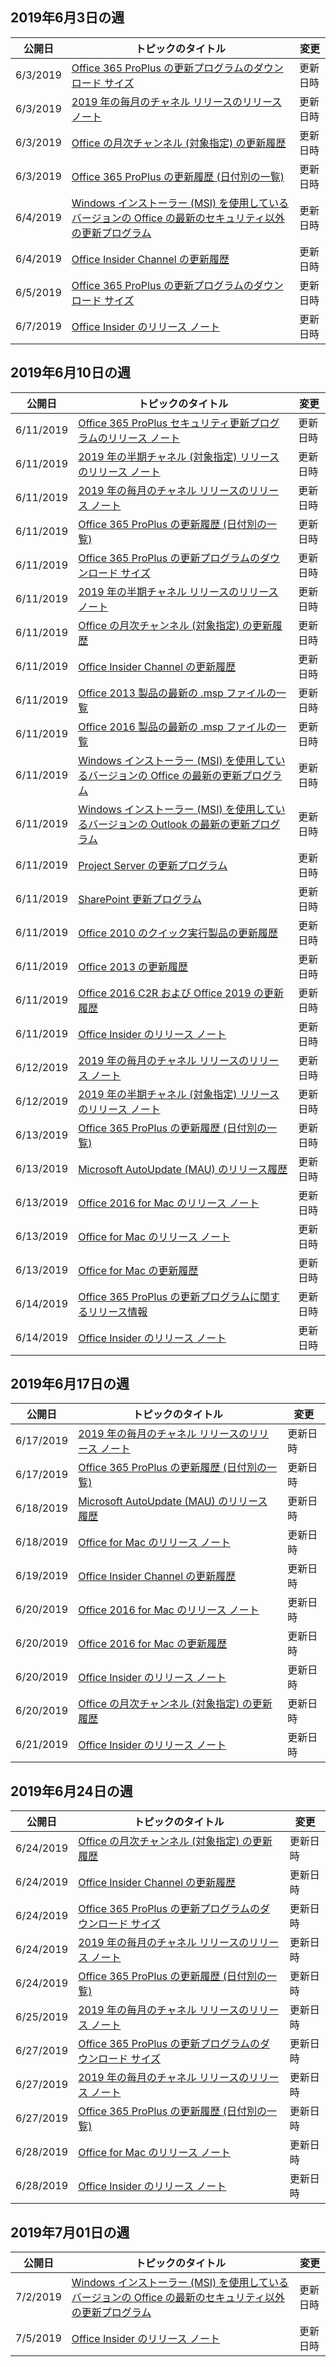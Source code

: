 <!-- This file is generated automatically each week. Changes made to this file will be overwritten.-->




## <a name="week-of-june-03-2019"></a>2019年6月3日の週


| 公開日 |トピックのタイトル | 変更 |
|------|------------|--------|
| 6/3/2019 | [Office 365 ProPlus の更新プログラムのダウンロード サイズ](/OfficeUpdates/download-sizes-office365-proplus-updates) | 更新日時 |
| 6/3/2019 | [2019 年の毎月のチャネル リリースのリリース ノート](/OfficeUpdates/monthly-channel-2019) | 更新日時 |
| 6/3/2019 | [Office の月次チャンネル (対象指定) の更新履歴](/OfficeUpdates/update-history-monthly-channel-targeted) | 更新日時 |
| 6/3/2019 | [Office 365 ProPlus の更新履歴 (日付別の一覧)](/OfficeUpdates/update-history-office365-proplus-by-date) | 更新日時 |
| 6/4/2019 | [Windows インストーラー (MSI) を使用しているバージョンの Office の最新のセキュリティ以外の更新プログラム](/OfficeUpdates/office-msi-non-security-updates) | 更新日時 |
| 6/4/2019 | [Office Insider Channel の更新履歴](/OfficeUpdates/update-history-office-insider) | 更新日時 |
| 6/5/2019 | [Office 365 ProPlus の更新プログラムのダウンロード サイズ](/OfficeUpdates/download-sizes-office365-proplus-updates) | 更新日時 |
| 6/7/2019 | [Office Insider のリリース ノート](/OfficeUpdates/release-notes-office-insider) | 更新日時 |


## <a name="week-of-june-10-2019"></a>2019年6月10日の週


| 公開日 |トピックのタイトル | 変更 |
|------|------------|--------|
| 6/11/2019 | [Office 365 ProPlus セキュリティ更新プログラムのリリース ノート](/OfficeUpdates/office365-proplus-security-updates) | 更新日時 |
| 6/11/2019 | [2019 年の半期チャネル (対象指定) リリースのリリース ノート](/OfficeUpdates/semi-annual-channel-targeted-2019) | 更新日時 |
| 6/11/2019 | [2019 年の毎月のチャネル リリースのリリース ノート](/OfficeUpdates/monthly-channel-2019) | 更新日時 |
| 6/11/2019 | [Office 365 ProPlus の更新履歴 (日付別の一覧)](/OfficeUpdates/update-history-office365-proplus-by-date) | 更新日時 |
| 6/11/2019 | [Office 365 ProPlus の更新プログラムのダウンロード サイズ](/OfficeUpdates/download-sizes-office365-proplus-updates) | 更新日時 |
| 6/11/2019 | [2019 年の半期チャネル リリースのリリース ノート](/OfficeUpdates/semi-annual-channel-2019) | 更新日時 |
| 6/11/2019 | [Office の月次チャンネル (対象指定) の更新履歴](/OfficeUpdates/update-history-monthly-channel-targeted) | 更新日時 |
| 6/11/2019 | [Office Insider Channel の更新履歴](/OfficeUpdates/update-history-office-insider) | 更新日時 |
| 6/11/2019 | [Office 2013 製品の最新の .msp ファイルの一覧](/OfficeUpdates/msp-files-office-2013) | 更新日時 |
| 6/11/2019 | [Office 2016 製品の最新の .msp ファイルの一覧](/OfficeUpdates/msp-files-office-2016) | 更新日時 |
| 6/11/2019 | [Windows インストーラー (MSI) を使用しているバージョンの Office の最新の更新プログラム](/OfficeUpdates/office-updates-msi) | 更新日時 |
| 6/11/2019 | [Windows インストーラー (MSI) を使用しているバージョンの Outlook の最新の更新プログラム](/OfficeUpdates/outlook-updates-msi) | 更新日時 |
| 6/11/2019 | [Project Server の更新プログラム](/OfficeUpdates/project-server-updates) | 更新日時 |
| 6/11/2019 | [SharePoint 更新プログラム](/OfficeUpdates/sharepoint-updates) | 更新日時 |
| 6/11/2019 | [Office 2010 のクイック実行製品の更新履歴](/OfficeUpdates/update-history-office-2010-click-to-run) | 更新日時 |
| 6/11/2019 | [Office 2013 の更新履歴](/OfficeUpdates/update-history-office-2013) | 更新日時 |
| 6/11/2019 | [Office 2016 C2R および Office 2019 の更新履歴](/OfficeUpdates/update-history-office-2019) | 更新日時 |
| 6/11/2019 | [Office Insider のリリース ノート](/OfficeUpdates/release-notes-office-insider) | 更新日時 |
| 6/12/2019 | [2019 年の毎月のチャネル リリースのリリース ノート](/OfficeUpdates/monthly-channel-2019) | 更新日時 |
| 6/12/2019 | [2019 年の半期チャネル (対象指定) リリースのリリース ノート](/OfficeUpdates/semi-annual-channel-targeted-2019) | 更新日時 |
| 6/13/2019 | [Office 365 ProPlus の更新履歴 (日付別の一覧)](/OfficeUpdates/update-history-office365-proplus-by-date) | 更新日時 |
| 6/13/2019 | [Microsoft AutoUpdate (MAU) のリリース履歴](/OfficeUpdates/release-history-microsoft-autoupdate) | 更新日時 |
| 6/13/2019 | [Office 2016 for Mac のリリース ノート](/OfficeUpdates/release-notes-office-2016-mac) | 更新日時 |
| 6/13/2019 | [Office for Mac のリリース ノート](/OfficeUpdates/release-notes-office-for-mac) | 更新日時 |
| 6/13/2019 | [Office for Mac の更新履歴](/OfficeUpdates/update-history-office-for-mac) | 更新日時 |
| 6/14/2019 | [Office 365 ProPlus の更新プログラムに関するリリース情報](/OfficeUpdates/release-notes-office365-proplus) | 更新日時 |
| 6/14/2019 | [Office Insider のリリース ノート](/OfficeUpdates/release-notes-office-insider) | 更新日時 |


## <a name="week-of-june-17-2019"></a>2019年6月17日の週


| 公開日 |トピックのタイトル | 変更 |
|------|------------|--------|
| 6/17/2019 | [2019 年の毎月のチャネル リリースのリリース ノート](/OfficeUpdates/monthly-channel-2019) | 更新日時 |
| 6/17/2019 | [Office 365 ProPlus の更新履歴 (日付別の一覧)](/OfficeUpdates/update-history-office365-proplus-by-date) | 更新日時 |
| 6/18/2019 | [Microsoft AutoUpdate (MAU) のリリース履歴](/OfficeUpdates/release-history-microsoft-autoupdate) | 更新日時 |
| 6/18/2019 | [Office for Mac のリリース ノート](/OfficeUpdates/release-notes-office-for-mac) | 更新日時 |
| 6/19/2019 | [Office Insider Channel の更新履歴](/OfficeUpdates/update-history-office-insider) | 更新日時 |
| 6/20/2019 | [Office 2016 for Mac のリリース ノート](/OfficeUpdates/release-notes-office-2016-mac) | 更新日時 |
| 6/20/2019 | [Office 2016 for Mac の更新履歴](/OfficeUpdates/release-notes-office-2016-mac) | 更新日時 |
| 6/20/2019 | [Office Insider のリリース ノート](/OfficeUpdates/release-notes-office-insider) | 更新日時 |
| 6/20/2019 | [Office の月次チャンネル (対象指定) の更新履歴](/OfficeUpdates/update-history-monthly-channel-targeted) | 更新日時 |
| 6/21/2019 | [Office Insider のリリース ノート](/OfficeUpdates/release-notes-office-insider) | 更新日時 |


## <a name="week-of-june-24-2019"></a>2019年6月24日の週


| 公開日 |トピックのタイトル | 変更 |
|------|------------|--------|
| 6/24/2019 | [Office の月次チャンネル (対象指定) の更新履歴](/OfficeUpdates/update-history-monthly-channel-targeted) | 更新日時 |
| 6/24/2019 | [Office Insider Channel の更新履歴](/OfficeUpdates/update-history-office-insider) | 更新日時 |
| 6/24/2019 | [Office 365 ProPlus の更新プログラムのダウンロード サイズ](/OfficeUpdates/download-sizes-office365-proplus-updates) | 更新日時 |
| 6/24/2019 | [2019 年の毎月のチャネル リリースのリリース ノート](/OfficeUpdates/monthly-channel-2019) | 更新日時 |
| 6/24/2019 | [Office 365 ProPlus の更新履歴 (日付別の一覧)](/OfficeUpdates/update-history-office365-proplus-by-date) | 更新日時 |
| 6/25/2019 | [2019 年の毎月のチャネル リリースのリリース ノート](/OfficeUpdates/monthly-channel-2019) | 更新日時 |
| 6/27/2019 | [Office 365 ProPlus の更新プログラムのダウンロード サイズ](/OfficeUpdates/download-sizes-office365-proplus-updates) | 更新日時 |
| 6/27/2019 | [2019 年の毎月のチャネル リリースのリリース ノート](/OfficeUpdates/monthly-channel-2019) | 更新日時 |
| 6/27/2019 | [Office 365 ProPlus の更新履歴 (日付別の一覧)](/OfficeUpdates/update-history-office365-proplus-by-date) | 更新日時 |
| 6/28/2019 | [Office for Mac のリリース ノート](/OfficeUpdates/release-notes-office-for-mac) | 更新日時 |
| 6/28/2019 | [Office Insider のリリース ノート](/OfficeUpdates/release-notes-office-insider) | 更新日時 |


## <a name="week-of-july-01-2019"></a>2019年7月01日の週


| 公開日 |トピックのタイトル | 変更 |
|------|------------|--------|
| 7/2/2019 | [Windows インストーラー (MSI) を使用しているバージョンの Office の最新のセキュリティ以外の更新プログラム](/OfficeUpdates/office-msi-non-security-updates) | 更新日時 |
| 7/5/2019 | [Office Insider のリリース ノート](/OfficeUpdates/release-notes-office-insider) | 更新日時 |
